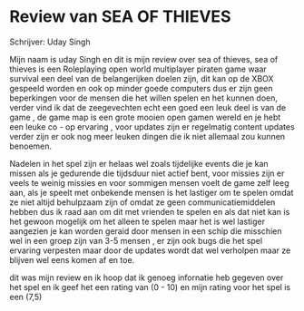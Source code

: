 # Review van SEA OF THIEVES

Schrijver: Uday Singh

Mijn naam is uday Singh en dit is mijn review over sea of thieves,
sea of thieves is een Roleplaying open world multiplayer piraten game  waar survival een  deel van de belangerijken doelen zijn,
dit  kan op de XBOX gespeeld worden en ook  op minder goede computers dus er zijn geen beperkingen voor de mensen die het willen spelen en het kunnen doen,
verder vind ik dat de zeegevechten echt een goed een leuk deel is van de game , de game map is een grote mooien open gamen wereld  en je hebt een leuke co - op ervaring ,
voor updates zijn er regelmatig content updates  verder zijn er ook nog meer leuken dingen die ik niet allemaal zou kunnen benoemen.

Nadelen in het spel zijn er helaas wel zoals tijdelijke events die je kan missen als je gedurende die tijdsduur niet actief bent,
voor missies zijn er veels te weinig missies en voor sommigen mensen voelt de game zelf leeg aan, als je speelt met onbekende mensen is het lastiger om te spelen omdat ze niet altijd behulpzaam zijn of omdat ze geen communicatiemiddelen hebben dus ik raad aan om dit met vrienden te spelen en als dat niet kan is het gewoon mogelijk om het alleen te spelen maar het is wel lastiger aangezien je kan worden geraid door mensen in een schip die misschien wel in een groep zijn van 3-5 mensen , er zijn ook bugs die het spel ervaring  verpesten maar door de updates wordt dat wel verholpen maar ze blijven wel eens komen af en toe.

dit was mijn review en ik hoop dat ik genoeg infornatie heb gegeven over het spel en ik geef het een rating van (0 - 10) en mijn rating voor het spel is een (7,5)
